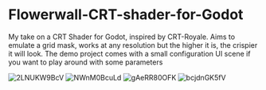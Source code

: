# Flowerwall-CRT-shader-for-Godot
My take on a CRT Shader for Godot, inspired by CRT-Royale.
Aims to emulate a grid mask, works at any resolution but the higher it is, the crispier it will look.
The demo project comes with a small configuration UI scene if you want to play around with some parameters

![2LNUKW9BcV](https://github.com/Art-Michel/Flowerwall-CRT-shader-for-Godot/assets/37030911/4eb0a3c4-0987-47e5-bdb5-e5e7dd89ce18)
![NWnM0BcuLd](https://github.com/Art-Michel/Flowerwall-CRT-shader-for-Godot/assets/37030911/593563bc-2e7d-462f-ad12-fd846bcab83a)
![gAeRR80OFK](https://github.com/Art-Michel/Flowerwall-CRT-shader-for-Godot/assets/37030911/041452d6-afc1-4e2f-98ad-9d4ee06a08cc)
![bcjdnGK5fV](https://github.com/Art-Michel/Flowerwall-CRT-shader-for-Godot/assets/37030911/82352efc-35f6-4292-bd31-47552a92f57c)
